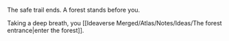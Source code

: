 The safe trail ends. A forest stands before you. 

Taking a deep breath, you [[Ideaverse Merged/Atlas/Notes/Ideas/The forest entrance|enter the forest]].

